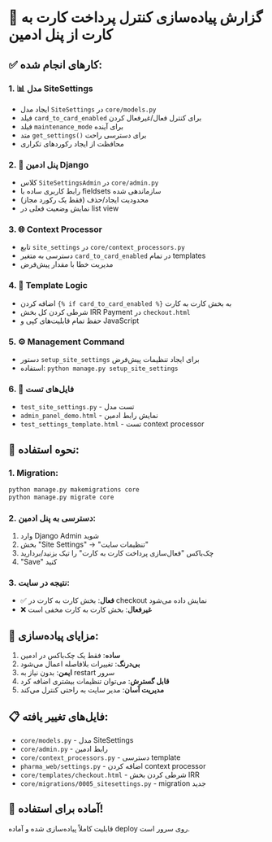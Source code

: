 # 🎯 گزارش پیاده‌سازی کنترل پرداخت کارت به کارت از پنل ادمین

## ✅ کارهای انجام شده:

### 1. 📊 مدل SiteSettings
- ایجاد مدل `SiteSettings` در `core/models.py`
- فیلد `card_to_card_enabled` برای کنترل فعال/غیرفعال کردن
- فیلد `maintenance_mode` برای آینده
- متد `get_settings()` برای دسترسی راحت
- محافظت از ایجاد رکوردهای تکراری

### 2. 🔧 پنل ادمین Django
- کلاس `SiteSettingsAdmin` در `core/admin.py`
- رابط کاربری ساده با fieldsets سازماندهی شده
- محدودیت ایجاد/حذف (فقط یک رکورد مجاز)
- نمایش وضعیت فعلی در list view

### 3. 🌐 Context Processor
- تابع `site_settings` در `core/context_processors.py`  
- دسترسی به متغیر `card_to_card_enabled` در تمام templates
- مدیریت خطا با مقدار پیش‌فرض

### 4. 📝 Template Logic
- اضافه کردن `{% if card_to_card_enabled %}` به بخش کارت به کارت
- شرطی کردن کل بخش IRR Payment در `checkout.html`
- حفظ تمام قابلیت‌های کپی و JavaScript

### 5. ⚙️ Management Command
- دستور `setup_site_settings` برای ایجاد تنظیمات پیش‌فرض
- استفاده: `python manage.py setup_site_settings`

### 6. 🧪 فایل‌های تست
- `test_site_settings.py` - تست مدل
- `admin_panel_demo.html` - نمایش رابط ادمین
- `test_settings_template.html` - تست context processor

## 🚀 نحوه استفاده:

### 1. Migration:
```bash
python manage.py makemigrations core
python manage.py migrate core
```

### 2. دسترسی به پنل ادمین:
1. وارد Django Admin شوید
2. بخش "Site Settings" → "تنظیمات سایت"
3. چک‌باکس "فعال‌سازی پرداخت کارت به کارت" را تیک بزنید/بردارید
4. "Save" کنید

### 3. نتیجه در سایت:
- ✅ **فعال**: بخش کارت به کارت در checkout نمایش داده می‌شود
- ❌ **غیرفعال**: بخش کارت به کارت مخفی است

## 🔄 مزایای پیاده‌سازی:

1. **ساده**: فقط یک چک‌باکس در ادمین
2. **بی‌درنگ**: تغییرات بلافاصله اعمال می‌شود
3. **ایمن**: بدون نیاز به restart سرور
4. **قابل گسترش**: می‌توان تنظیمات بیشتری اضافه کرد
5. **مدیریت آسان**: مدیر سایت به راحتی کنترل می‌کند

## 📋 فایل‌های تغییر یافته:

- `core/models.py` - مدل SiteSettings
- `core/admin.py` - رابط ادمین  
- `core/context_processors.py` - دسترسی template
- `pharma_web/settings.py` - اضافه کردن context processor
- `core/templates/checkout.html` - شرطی کردن بخش IRR
- `core/migrations/0005_sitesettings.py` - migration جدید

## 🎉 آماده برای استفاده!

قابلیت کاملاً پیاده‌سازی شده و آماده deploy روی سرور است.